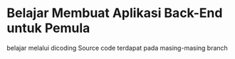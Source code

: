 # Belajar Membuat Aplikasi Back-End untuk Pemula

belajar melalui dicoding
Source code terdapat pada masing-masing branch
